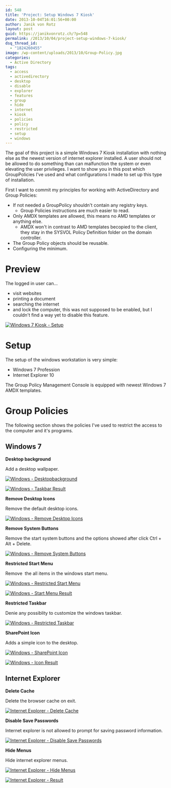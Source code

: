```yaml
---
id: 548
title: 'Project: Setup Windows 7 Kiosk'
date: 2013-10-04T16:01:56+00:00
author: Janik von Rotz
layout: post
guid: https://janikvonrotz.ch/?p=548
permalink: /2013/10/04/project-setup-windows-7-kiosk/
dsq_thread_id:
  - "1824260455"
image: /wp-content/uploads/2013/10/Group-Policy.jpg
categories:
  - Active Directory
tags:
  - access
  - activedirectory
  - desktop
  - disable
  - explorer
  - features
  - group
  - hide
  - internet
  - kiosk
  - policies
  - policy
  - restricted
  - setup
  - windows
---
```

The goal of this project is a simple Windows 7 Kiosk installation with nothing else as the newest version of internet explorer installed. A user should not be allowed to do something than can malfunction the system or even elevating the user privileges. I want to show you in this post which GroupPolicies I've used and what configurations I made to set up this type of installation.

First I want to commit my principles for working with ActiveDirectory and Group Policies:

<ul>
    <li>If not needed a GroupPolicy shouldn't contain any registry keys.
<ul>
    <li>Group Policies instructions are much easier to read.</li>
</ul>
</li>
    <li>Only AMDX templates are allowed, this means no AMD templates or anything else.
<ul>
    <li>AMDX won't in contrast to AMD templates becopied to the client, they stay in the SYSVOL Policy Definition folder on the domain controller.</li>
</ul>
</li>
    <li>The Group Policy objects should be reusable.</li>
    <li>Configuring the minimum.</li>
</ul>

<!--more-->

<h1>Preview</h1>

The logged in user can...

<ul>
    <li>visit websites</li>
    <li>printing a document</li>
    <li>searching the internet</li>
    <li>and lock the computer, this was not supposed to be enabled, but I couldn't find a way yet to disable this feature.</li>
</ul>

<a href="https://janikvonrotz.ch/wp-content/uploads/2013/10/Windows-7-Kiosk-Setup.png">![Windows 7 Kiosk - Setup](https://janikvonrotz.ch/wp-content/uploads/2013/10/Windows-7-Kiosk-Setup.png)</a>

<h1>Setup</h1>

The setup of the windows workstation is very simple:

<ul>
    <li>Windows 7 Profession</li>
    <li>Internet Explorer 10</li>
</ul>

The Group Policy Management Console is equipped with newest Windows 7 AMDX templates.

<h1>Group Policies</h1>

The following section shows the policies I've used to restrict the access to the computer and it's programs.

<h2>Windows 7</h2>

<strong>Desktop background</strong>

Add a desktop wallpaper.

<a href="https://janikvonrotz.ch/wp-content/uploads/2013/10/Windows-Desktopbackground.png">![Windows - Desktopbackground](https://janikvonrotz.ch/wp-content/uploads/2013/10/Windows-Desktopbackground.png)</a>

<a href="https://janikvonrotz.ch/wp-content/uploads/2013/10/Windows-Taskbar-Result.png">![Windows - Taskbar Result](https://janikvonrotz.ch/wp-content/uploads/2013/10/Windows-Taskbar-Result.png)</a>

<strong>Remove Desktop Icons</strong>

Remove the default desktop icons.

<a href="https://janikvonrotz.ch/wp-content/uploads/2013/10/Windows-Remove-Desktop-Icons.png">![Windows - Remove Desktop Icons](https://janikvonrotz.ch/wp-content/uploads/2013/10/Windows-Remove-Desktop-Icons.png)</a>

<strong>Remove System Buttons</strong>

Remove the start system buttons and the options showed after click Ctrl + Alt + Delete.

<a href="https://janikvonrotz.ch/wp-content/uploads/2013/10/Windows-Remove-System-Buttons.png">![Windows - Remove System Buttons](https://janikvonrotz.ch/wp-content/uploads/2013/10/Windows-Remove-System-Buttons.png)</a>

<strong>Restricted Start Menu</strong>

Remove  the all items in the windows start menu.

<a href="https://janikvonrotz.ch/wp-content/uploads/2013/10/Windows-Restricted-Start-Menu.png">![Windows - Restricted Start Menu](https://janikvonrotz.ch/wp-content/uploads/2013/10/Windows-Restricted-Start-Menu.png)</a>

<a href="https://janikvonrotz.ch/wp-content/uploads/2013/10/Windows-Start-Menu-Result.png">![Windows - Start Menu Result](https://janikvonrotz.ch/wp-content/uploads/2013/10/Windows-Start-Menu-Result.png)</a>

<strong>Restricted Taskbar</strong>

Denie any possiblity to customize the windows taskbar.

<a href="https://janikvonrotz.ch/wp-content/uploads/2013/10/Windows-Restricted-Taskbar.png">![Windows - Restricted Taskbar](https://janikvonrotz.ch/wp-content/uploads/2013/10/Windows-Restricted-Taskbar.png)</a>

<strong>SharePoint Icon</strong>

Adds a simple icon to the desktop.

<a href="https://janikvonrotz.ch/wp-content/uploads/2013/10/Windows-SharePoint-Icon.png">![Windows - SharePoint Icon](https://janikvonrotz.ch/wp-content/uploads/2013/10/Windows-SharePoint-Icon.png)</a>

<a href="https://janikvonrotz.ch/wp-content/uploads/2013/10/Windows-Icon-Result.png">![Windows - Icon Result](https://janikvonrotz.ch/wp-content/uploads/2013/10/Windows-Icon-Result.png)</a>

<h2>Internet Explorer</h2>

<strong>Delete Cache</strong>

Delete the browser cache on exit.

<a href="https://janikvonrotz.ch/wp-content/uploads/2013/10/Internet-Explorer-Delete-Cache.png">![Internet Explorer - Delete Cache](https://janikvonrotz.ch/wp-content/uploads/2013/10/Internet-Explorer-Delete-Cache.png)</a>

<strong>Disable Save Passwords</strong>

Internet explorer is not allowed to prompt for saving password information.

<a href="https://janikvonrotz.ch/wp-content/uploads/2013/10/Internet-Explorer-Disable-Save-Passwords.png">![Internet Explorer - Disable Save Passwords](https://janikvonrotz.ch/wp-content/uploads/2013/10/Internet-Explorer-Disable-Save-Passwords.png)</a>

<strong>Hide Menus</strong>

Hide internet explorer menus.

<a href="https://janikvonrotz.ch/wp-content/uploads/2013/10/Internet-Explorer-Hide-Menus.png">![Internet Explorer - Hide Menus](https://janikvonrotz.ch/wp-content/uploads/2013/10/Internet-Explorer-Hide-Menus.png)</a>

<a href="https://janikvonrotz.ch/wp-content/uploads/2013/10/Internet-Explorer-Result.png">![Internet Explorer - Result](https://janikvonrotz.ch/wp-content/uploads/2013/10/Internet-Explorer-Result.png)</a>